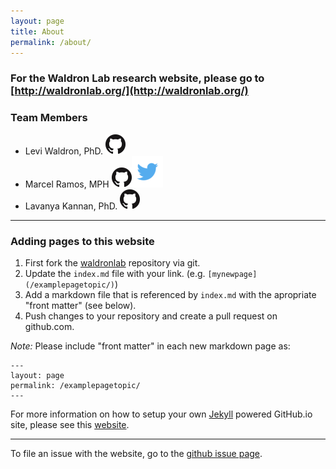 ```yaml
---
layout: page
title: About
permalink: /about/ 
---
```


### For the  Waldron Lab research website, please go to [http://waldronlab.org/](http://waldronlab.org/)

### Team Members

- Levi Waldron, PhD. [<img src="/images/ghmark.png">](https://github.com/lwaldron)
- Marcel Ramos, MPH [<img src="/images/ghmark.png">](https://github.com/LiNk-NY)[<img src="/images/twitter.png">](https://twitter.com/M2RUseR)
- Lavanya Kannan, PhD. [<img src="/images/ghmark.png">](https://github.com/lavkan)

---

### Adding pages to this website 

1. First fork the [waldronlab][] repository via git. 
2. Update the `index.md` file with your link. (e.g. `[mynewpage](/examplepagetopic/)`)
3. Add a markdown file that is referenced by `index.md` with the apropriate "front matter" (see below). 
4. Push changes to your repository and create a pull request on github.com. 

*Note:* Please include "front matter" in each new markdown page as: 

~~~~~~
---
layout: page
permalink: /examplepagetopic/
---
~~~~~~

For more information on how to setup your own [Jekyll][] powered GitHub.io site, please see this [website](http://www.stephaniehicks.com/githubPages_tutorial/pages/githubpages-jekyll.html).

---

To file an issue with the website, go to the [github issue page][].


[waldronlab]: https://github.com/waldronlab/waldronlab.github.io/
[github issue page]: https://github.com/waldronlab/waldronlab.github.io/issues
[Jekyll]: http://jekyllrb.com/
